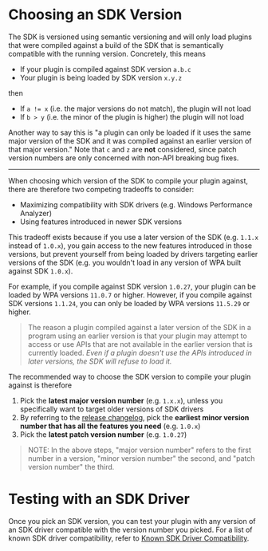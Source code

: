 # Choosing an SDK Version

The SDK is versioned using semantic versioning and will only load plugins that were compiled against a build of the SDK that is semantically compatible with the running version. Concretely, this means

- If your plugin is compiled against SDK version `a.b.c`
- Your plugin is being loaded by SDK version `x.y.z`

then

- If `a != x` (i.e. the major versions do not match), the plugin will not load
- If `b > y` (i.e. the minor of the plugin is higher) the plugin will not load

Another way to say this is "a plugin can only be loaded if it uses the same major version of the SDK and it was compiled against an earlier version of that major version." Note that `c` and `z` are **not** considered, since patch version numbers are only concerned with non-API breaking bug fixes.

---

When choosing which version of the SDK to compile your plugin against, there are therefore two competing tradeoffs to consider:

- Maximizing compatibility with SDK drivers (e.g. Windows Performance Analyzer)
- Using features introduced in newer SDK versions

This tradeoff exists because if you use a later version of the SDK (e.g. `1.1.x` instead of `1.0.x`), you gain access to the new features introduced in those versions, but prevent yourself from being loaded by drivers targeting earlier versions of the SDK (e.g. you wouldn't load in any version of WPA built against SDK `1.0.x`).

For example, if you compile against SDK version `1.0.27`, your plugin can be loaded by WPA versions `11.0.7` or higher. However, if you compile against SDK versions `1.1.24`, you can only be loaded by WPA versions `11.5.29` or higher.

> The reason a plugin compiled against a later version of the SDK in a program using an earlier version is that your plugin may attempt to access or use APIs that are not available in the earlier version that is currently loaded. *Even if a plugin doesn't use the APIs introduced in later versions, the SDK will refuse to load it.*

The recommended way to choose the SDK version to compile your plugin against is therefore
1. Pick the **latest major version number** (e.g. `1.x.x`), unless you specifically want to target older versions of SDK drivers
2. By referring to the [release changelog](https://github.com/microsoft/microsoft-performance-toolkit-sdk/releases), pick the **earliest minor version number that has all the features you need** (e.g. `1.0.x`)
3. Pick the **latest patch version number** (e.g. `1.0.27`)

> NOTE: In the above steps, "major version number" refers to the first number in a version, "minor version number" the second, and "patch version number" the third.

# Testing with an SDK Driver

Once you pick an SDK version, you can test your plugin with any version of an SDK driver compatible with the version number you picked. For a list of known SDK driver compatibility, refer to [Known SDK Driver Compatibility](../Known-SDK-Driver-Compatibility/README.md).